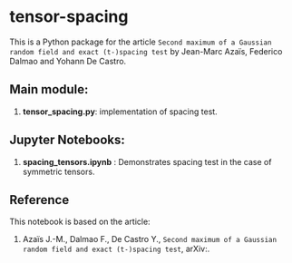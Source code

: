 # tensor-spacing
This is a Python package for the article `Second maximum of a Gaussian random field and exact (t-)spacing test` by Jean-Marc Azaïs, Federico Dalmao and Yohann De Castro.

## Main module:

1. **tensor_spacing.py**: implementation of spacing test.

## Jupyter Notebooks:

1. **spacing_tensors.ipynb** : Demonstrates spacing test in the case of symmetric tensors.

## Reference
This notebook is based on the article:
1. Azaïs J.-M., Dalmao F., De Castro Y., `Second maximum of a Gaussian random field and exact (t-)spacing test`, arXiv:.
